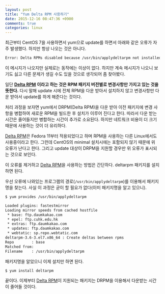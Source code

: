 ```yaml
---
layout: post
title: "Yum Delta RPM 사용하기"
date: 2015-12-16 08:47:36 +0900
comments: true
categories: linux
---
```

최근부터 CentOS 7을 사용하면서 yum으로 update를 하면서 아래와 같은 오류가 자주 발생했다. 하지만 항상 나오는 것은 아니다.

```bash
Error: Delta RPMs disabled because /usr/bin/applydeltarpm not installed.
```

이 메시지가 나오지만 실제로는 동작에는 이상이 없다. 하지만 계속 메시지가 나오니 보기도 싫고 다른 문제가 생길 수도 있을 것으로 생각되어 좀 찾아봤다.

일단 **[Delta RPM](https://fedoraproject.org/wiki/Tools/yum/YumDeltaRPM) 이라고 하는 것은 RPM 패키지 버전별로 변경사항만 가지고 있는 것을 뜻한다.** 다시 말해 update 시에 전체 RPM을 다운 받아서 설치하지 않고 변경사항만 다운 받아서 update를 하게 해준다는 것이다.

처리 과정을 보자면 yum에서 DRPM(Delta RPM)을 다운 받아 이전 패키지에 변경 사항을 병합하여 새로운 RPM을 빌드한 후 설치가 이루어 진다고 한다. 따라서 다운 받는 시간은 줄어들지만 병합하는 시간이 추가로 소요된다. 하지만 네트워크 비용이 더 크기 때문에 사용하는 것이 더 유리하다.

[Delta RPM](https://fedoraproject.org/wiki/Tools/yum/YumDeltaRPM)은 Fedora 11부터 적용되었다고 하며 RPM을 사용하는 다른 Linux에서도 사용중이라고 한다. 그런데 CentOS의 minimal 설치시에는 포함되지 않기 때문에 위 오류가 난다고 한다. 그리고 update 대상이 DRPM을 지원할 경우만 위 오류가 표시되는 것으로 보인다.

이 오류를 제거하고 [Delta RPM](https://fedoraproject.org/wiki/Tools/yum/YumDeltaRPM)을 사용하는 방법은 간단하다. deltarpm 패키지를 설치하면 된다.

우선 오류에 나와있는 프로그램의 경로(`/usr/bin/applydeltarpm`)를 이용해서 패키지명을 찾는다. 사실 이 과정은 굳이 할 필요가 없다(이미 패키지명을 알고 있으니).

```bash
$ yum provides /usr/bin/applydeltarpm

Loaded plugins: fastestmirror
Loading mirror speeds from cached hostfile
 * base: ftp.daumkakao.com
 * epel: ftp.cuhk.edu.hk
 * extras: ftp.daumkakao.com
 * updates: ftp.daumkakao.com
 * webtatic: sp.repo.webtatic.com
deltarpm-3.6-3.el7.x86_64 : Create deltas between rpms
Repo        : base
Matched from:
Filename    : /usr/bin/applydeltarpm
```

패키지명을 알았으니 이제 설치만 하면 된다.

```bash
$ yum install deltarpm
```

끝이다. 이제부터 [Delta RPM](https://fedoraproject.org/wiki/Tools/yum/YumDeltaRPM)이 지원되는 패키지는 DRPM을 이용해서 다운받는 시간이 줄어들 것이다.
